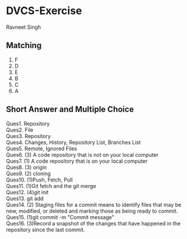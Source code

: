 # DVCS-Exercise

Ravneet Singh

Matching
----------

1.  F
2.  D
3.  E
4.  B
5.  C
6.  A


Short Answer and Multiple Choice
----------------------------------

Ques1.    </t>Repository <br>
Ques2.    File  <br>
Ques3.    Repository  <br>
Ques4.    Changes, History, Repository List, Branches List  <br>
Ques5.    Remote, Ignored Files <br>
Ques6.    (3) A code repository that is not on your local computer  <br>
Ques7.    (1) A code repository that is on your local computer  <br>
Ques8.    (3) origin  <br>
Ques9.    (2) cloning <br>
Ques10.   (1)Push, Fetch, Pull  <br>
Ques11.   (1)Git fetch and the git merge  <br>
Ques12.   (4)git init <br>
Ques13.   git add <br>
Ques14.   (2) Staging files for a commit means to identify files that may be new, modified, or deleted and marking those as being ready to commit.  <br>
Ques15.   (1)git commit -m "Commit message" <br>
Ques16.   (3)Record a snapshot of the changes that have happened in the repository since the last commit.

